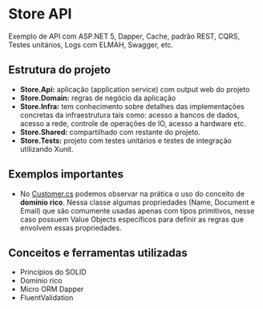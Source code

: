 # Store API

Exemplo de API com ASP.NET 5, Dapper, Cache, padrão REST, CQRS, Testes unitários, Logs com ELMAH, Swagger, etc.

## Estrutura do projeto

- **Store.Api:** aplicação (application service) com output web do projeto
- **Store.Domain:** regras de negócio da aplicação
- **Store.Infra:** tem conhecimento sobre detalhes das implementações concretas da infraestrutura tais como: acesso a bancos de dados, acesso a rede, controle de operações de IO, acesso a hardware etc.
- **Store.Shared:** compartilhado com restante do projeto.
- **Store.Tests:** projeto com testes unitários e testes de integração utilizando Xunit.

## Exemplos importantes

- No [Customer.cs](/Store.Domain/Context/Entities/Customer.cs "Customer.cs") podemos observar na prática o uso do conceito de **domínio rico**. Nessa classe algumas propriedades (Name, Document e Email) que são comumente usadas apenas com tipos primitivos, nesse caso possuem Value Objects específicos para definir as regras que envolvem essas propriedades.

## Conceitos e ferramentas utilizadas

- Princípios do SOLID
- Domínio rico
- Micro ORM Dapper
- FluentValidation

